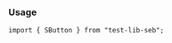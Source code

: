 ### Usage

```tsx
import { SButton } from "test-lib-seb";
```

<!-- ## TOOD

- [ ] ...
  - [ ] ...
  - [ ] ...
- [ ] ... -->
